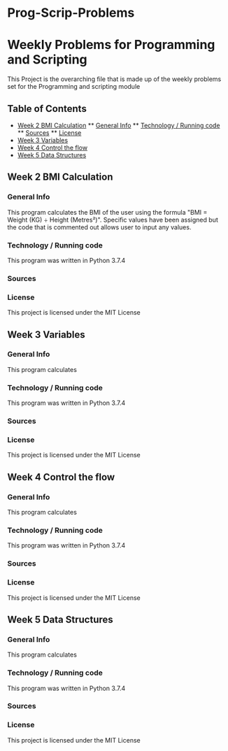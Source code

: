 # Prog-Scrip-Problems
# Weekly Problems for Programming and Scripting
This Project is the overarching file that is made up of the weekly problems
set for the Programming and scripting module

## Table of Contents
* [Week 2 BMI Calculation](#bmi-calc)
** [General Info](#bmi-calc)
** [Technology / Running code](#tech-code)
** [Sources](#sources)
** [License](#license)
* [Week 3 Variables](#variables)
* [Week 4 Control the flow](#control-flow)
* [Week 5 Data Structures](#data-structures)

## Week 2 BMI Calculation
### General Info
This program calculates the BMI of the user using the formula "BMI = Weight (KG) ÷ Height (Metres²)".
Specific values have been assigned 
but the code that is commented out allows user to input any values.
### Technology / Running code
This program was written in Python 3.7.4
### Sources

### License
This project is licensed under the MIT License

## Week 3 Variables
### General Info
This program calculates 
### Technology / Running code
This program was written in Python 3.7.4
### Sources

### License
This project is licensed under the MIT License

## Week 4 Control the flow
### General Info
This program calculates 
### Technology / Running code
This program was written in Python 3.7.4
### Sources

### License
This project is licensed under the MIT License

## Week 5 Data Structures
### General Info
This program calculates 
### Technology / Running code
This program was written in Python 3.7.4
### Sources

### License
This project is licensed under the MIT License
